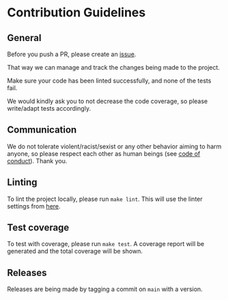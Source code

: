 # Contribution Guidelines

## General

Before you push a PR, please create an [issue](../../issues).

That way we can manage and track the changes being made to the project.

Make sure your code has been linted successfully, and none of the tests fail.

We would kindly ask you to not decrease the code coverage, so please write/adapt tests accordingly.

## Communication

We do not tolerate violent/racist/sexist or any other behavior aiming to harm anyone, 
so please respect each other as human beings (see [code of conduct](./CODE_OF_CONDUCT.MD)). Thank you.

## Linting

To lint the project locally, please run `make lint`.
This will use the linter settings from [here](.golangci.yml).  

## Test coverage

To test with coverage, please run `make test`.
A coverage report will be generated and the total coverage will be shown.

## Releases

Releases are being made by tagging a commit on `main` with a version.
